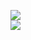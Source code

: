 [![](https://img.shields.io/badge/Made%20With-Github%20Spray-lightgrey.svg?style=for-the-badge&logo=github)](https://github.com/Annihil/github-spray#7494)  
[![](https://i.imgur.com/2DrTn0Z.gif)](https://github.com/Annihil/github-spray)